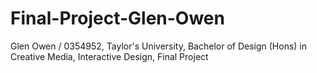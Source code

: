 # Final-Project-Glen-Owen
Glen Owen / 0354952, Taylor's University, Bachelor of Design (Hons) in Creative Media, Interactive Design, Final Project
